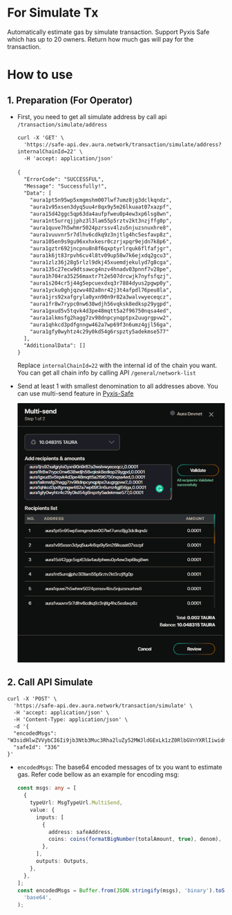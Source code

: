 # For Simulate Tx

Automatically estimate gas by simulate transaction. Support Pyxis Safe which has up to 20 owners. Return how much gas will pay for the transaction.

# How to use

## 1. Preparation (For Operator)

- First, you need to get all simulate address by call api `/transaction/simulate/address`

  ```
  curl -X 'GET' \
    'https://safe-api.dev.aura.network/transaction/simulate/address?internalChainId=22' \
    -H 'accept: application/json'

  {
    "ErrorCode": "SUCCESSFUL",
    "Message": "Successfully!",
    "Data": [
      "aura1pt5n95wp5xmgmshm007lwf7umz8jg3dclkqndz",
      "aura1v95xsen3dyq5uu4r8qx9y5m26lkuaat07xazpf",
      "aura15d42ggc5qp63da4aufpfweu0p4ew3xp6lsg8wn",
      "aura1nt5urrqjjphz3l3lam55p5rztv2kt3nzjffg0p",
      "aura1quve7h5whmr5024pzrssv4lzu5njuzsnuxhre8",
      "aura1vuuvnr5r7dlhv6cdkq9z3njtlg4hc5esfavp8z",
      "aura105en9s9gu96xxhxkesr0czrjxpqr9ejdn7k8p6",
      "aura1gztr692jncpnu8n8f6qxptyrlrquk6flfafjgr",
      "aura1k6jt83rpvh6cv4l8tv09up58w7k6ejxdq2gcu3",
      "aura1zlz36j28g5rlzl9dkj45xuemdjekulyd7g8cga",
      "aura135c27ecw9dtsawcg4nzv4hnadv03pnnf7v28pe",
      "aura1h704ra35256maxtr7t2e507drcwjk7nyfsfqzj",
      "aura1s204cr5j44g5epcuexdxq3r7884dyus2pgwp0y",
      "aura1ycku0ghjqzwv402a8nr42j3t4afpdl76peu8la",
      "aura1jrs92xafgryla0yxn90n9r82a3walvwyeceqcz",
      "aura1fr8w7rypc0nw638wdjh56vqksk8edksp29ygpd",
      "aura1gxud5v5tqvk4d3pe48mqtt5a2f96750nqsa4ed",
      "aura1alkmsfg2hagg7zv98dnpcynqptpx2uugrgpvw2",
      "aura1qhkcd3pdfgnngw462a7wp69f3n6umz4gjl56ga",
      "aura1gfy0wyhtz4c29y0kd54g6rspzty5adekmse577"
    ],
    "AdditionalData": []
  }
  ```

  Replace `internalChainId=22` with the internal id of the chain you want. You can get all chain info by calling API `/general/network-list`

- Send at least 1 with smallest denomination to all addresses above. You can use multi-send feature in [Pyxis-Safe](https://test.pyxis.aura.network/)

  ![multi-send-pyxis](pics/multi-send-pyxis.PNG)

## 2. Call API Simulate

```
curl -X 'POST' \
  'https://safe-api.dev.aura.network/transaction/simulate' \
  -H 'accept: application/json' \
  -H 'Content-Type: application/json' \
  -d '{
  "encodedMsgs": "W3sidHlwZVVybCI6Ii9jb3Ntb3Muc3Rha2luZy52MWJldGExLk1zZ0RlbGVnYXRlIiwidmFsdWUiOnsiZGVsZWdhdG9yQWRkcmVzcyI6ImF1cmExdjk1eHNlbjNkeXE1dXU0cjhxeDl5NW0yNmxrdWFhdDA3eGF6cGYiLCJ2YWxpZGF0b3JBZGRyZXNzIjoiYXVyYXZhbG9wZXIxZWR3NGx3Y3ozZXNubGd6Y3c2MHJhOG0zOGszenlnejJ4dGwycWgiLCJhbW91bnQiOnsiYW1vdW50IjoiMSIsImRlbm9tIjoidXRhdXJhIn19fV0=",
  "safeId": "336"
}'
```

- `encodedMsgs`: The base64 encoded messages of tx you want to estimate gas. Refer code bellow as an example for encoding msg:
  ```ts
  const msgs: any = [
    {
      typeUrl: MsgTypeUrl.MultiSend,
      value: {
        inputs: [
          {
            address: safeAddress,
            coins: coins(formatBigNumber(totalAmount, true), denom),
          },
        ],
        outputs: Outputs,
      },
    },
  ];
  const encodedMsgs = Buffer.from(JSON.stringify(msgs), 'binary').toString(
    'base64',
  );
  ```
